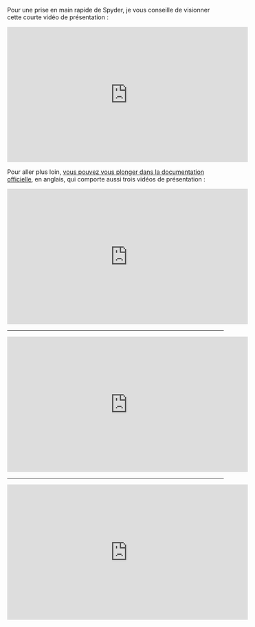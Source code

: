 Pour une prise en main rapide de Spyder, je vous conseille de visionner cette courte vidéo de présentation :

<iframe width="560" height="315" src="https://www.youtube.com/embed/X2jBfs8k2Co" title="YouTube video player" frameborder="0" allow="accelerometer; autoplay; clipboard-write; encrypted-media; gyroscope; picture-in-picture" allowfullscreen></iframe>

Pour aller plus loin, [vous pouvez vous plonger dans la documentation officielle](https://docs.spyder-ide.org/current/index.html), en anglais, qui comporte aussi trois vidéos de présentation :

<iframe width="560" height="315" src="https://www.youtube.com/embed/E2Dap5SfXkI" title="YouTube video player" frameborder="0" allow="accelerometer; autoplay; clipboard-write; encrypted-media; gyroscope; picture-in-picture" allowfullscreen></iframe>

------

<iframe width="560" height="315" src="https://www.youtube.com/embed/WV9bm4ey7Cg" title="YouTube video player" frameborder="0" allow="accelerometer; autoplay; clipboard-write; encrypted-media; gyroscope; picture-in-picture" allowfullscreen></iframe>

------

<iframe width="560" height="315" src="https://www.youtube.com/embed/-dARZBUDk_s" title="YouTube video player" frameborder="0" allow="accelerometer; autoplay; clipboard-write; encrypted-media; gyroscope; picture-in-picture" allowfullscreen></iframe>